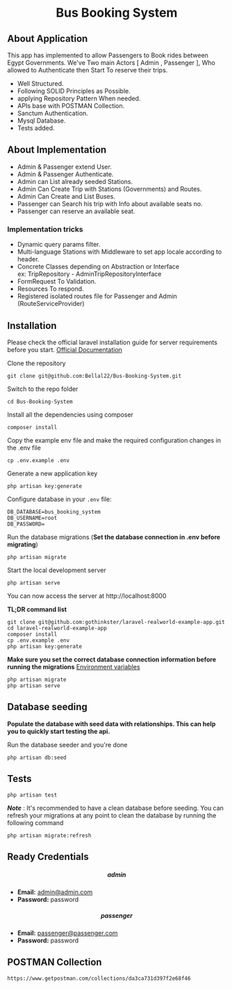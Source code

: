 <h1 align="center">Bus Booking System</h1>

<p align="center">

</p>

## About Application

This app has implemented to allow Passengers to  Book rides between Egypt Governments.
We've Two main Actors [ Admin , Passenger ], Who allowed to Authenticate then Start To reserve their trips.

- Well Structured.
- Following SOLID Principles as Possible.
- applying Repository Pattern When needed.
- APIs base with POSTMAN Collection.
- Sanctum Authentication.
- Mysql Database.
- Tests added.


## About Implementation

 - Admin & Passenger extend User. 
 - Admin & Passenger Authenticate. 
 - Admin can List already seeded Stations. 
 - Admin Can Create Trip with Stations (Governments) and Routes. 
 - Admin Can Create and List Buses.
 - Passenger can Search his trip with Info about available seats no.
 - Passenger can reserve an available seat. 
### Implementation tricks
 - Dynamic query params filter. 
 - Multi-language Stations with Middleware to set app locale according to header.
 - Concrete Classes depending on Abstraction or Interface <br> ex: TripRepository - AdminTripRepositoryInterface
 - FormRequest To Validation.
 - Resources To respond.
 - Registered isolated routes file for Passenger and Admin (RouteServiceProvider)


## Installation

Please check the official laravel installation guide for server requirements before you start. [Official Documentation](https://laravel.com/docs/9.0/installation#installation)

Clone the repository

    git clone git@github.com:Bellal22/Bus-Booking-System.git

Switch to the repo folder

    cd Bus-Booking-System

Install all the dependencies using composer

    composer install

Copy the example env file and make the required configuration changes in the .env file

    cp .env.example .env

Generate a new application key

    php artisan key:generate

Configure database in your `.env` file:
  ```dotenv
  DB_DATABASE=bus_booking_system
  DB_USERNAME=root
  DB_PASSWORD=
  ```

Run the database migrations (**Set the database connection in .env before migrating**)

    php artisan migrate

Start the local development server

    php artisan serve

You can now access the server at http://localhost:8000

**TL;DR command list**

    git clone git@github.com:gothinkster/laravel-realworld-example-app.git
    cd laravel-realworld-example-app
    composer install
    cp .env.example .env
    php artisan key:generate

**Make sure you set the correct database connection information before running the migrations** [Environment variables](#environment-variables)

    php artisan migrate
    php artisan serve

## Database seeding

**Populate the database with seed data with relationships. This can help you to quickly start testing the api.**


Run the database seeder and you're done

    php artisan db:seed

## Tests

    php artisan test


***Note*** : It's recommended to have a clean database before seeding. You can refresh your migrations at any point to clean the database by running the following command

    php artisan migrate:refresh

## Ready Credentials
<h5 align="center">admin</h5>

- **Email:** admin@admin.com
- **Password:** password 
<h5 align="center">passenger</h5>

- **Email:** passenger@passenger.com
- **Password:** password

## POSTMAN Collection
    https://www.getpostman.com/collections/da3ca731d397f2e68f46



